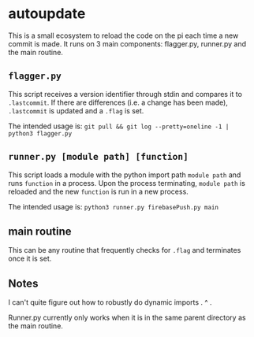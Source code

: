 # autoupdate
This is a small ecosystem to reload the code on the pi each time a new commit is
made. It runs on 3 main components: flagger.py, runner.py and the main routine.

## `flagger.py`
This script receives a version identifier through stdin and compares it to
`.lastcommit`. If there are differences (i.e. a change has been made),
`.lastcommit` is updated and a `.flag` is set.

The intended usage is:
`git pull && git log --pretty=oneline -1 | python3 flagger.py`

## `runner.py [module path] [function]`
This script loads a module with the python import path `module path` and runs
`function` in a process. Upon the process terminating, `module path` is reloaded
and the new `function` is run in a new process.

The intended usage is:
`python3 runner.py firebasePush.py main`

## main routine
This can be any routine that frequently checks for `.flag` and terminates once
it is set.

## Notes
I can't quite figure out how to robustly do dynamic imports . ^ .

Runner.py currently only works when it is in the same parent directory as the
main routine.
